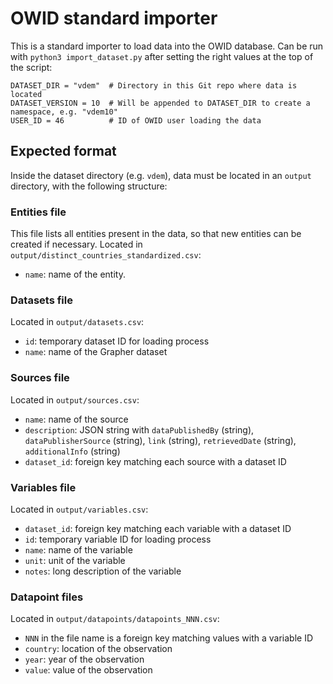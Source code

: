 # OWID standard importer

This is a standard importer to load data into the OWID database. Can be run with `python3 import_dataset.py` after setting the right values at the top of the script:

```
DATASET_DIR = "vdem"  # Directory in this Git repo where data is located
DATASET_VERSION = 10  # Will be appended to DATASET_DIR to create a namespace, e.g. "vdem10"
USER_ID = 46          # ID of OWID user loading the data
```


## Expected format

Inside the dataset directory (e.g. `vdem`), data must be located in an `output` directory, with the following structure:


### Entities file

This file lists all entities present in the data, so that new entities can be created if necessary. Located in `output/distinct_countries_standardized.csv`:

* `name`: name of the entity.


### Datasets file

Located in `output/datasets.csv`:

* `id`: temporary dataset ID for loading process
* `name`: name of the Grapher dataset


### Sources file

Located in `output/sources.csv`:

* `name`: name of the source
* `description`: JSON string with `dataPublishedBy` (string), `dataPublisherSource` (string), `link` (string), `retrievedDate` (string), `additionalInfo` (string)
* `dataset_id`: foreign key matching each source with a dataset ID


### Variables file

Located in `output/variables.csv`:

* `dataset_id`: foreign key matching each variable with a dataset ID
* `id`: temporary variable ID for loading process
* `name`: name of the variable
* `unit`: unit of the variable
* `notes`: long description of the variable


### Datapoint files

Located in `output/datapoints/datapoints_NNN.csv`:

* `NNN` in the file name is a foreign key matching values with a variable ID
* `country`: location of the observation
* `year`: year of the observation
* `value`: value of the observation
